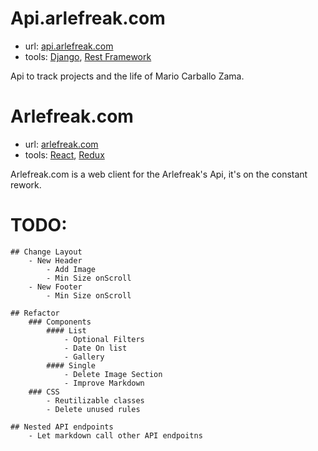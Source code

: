 # Api.arlefreak.com

- url: [api.arlefreak.com](http://api.arlefreak.com/)
- tools: [Django](https://www.djangoproject.com/), [Rest Framework](http://www.django-rest-framework.org/)

Api to track projects and the life of Mario Carballo Zama.

# Arlefreak.com

- url: [arlefreak.com](http://arlefreak.com/)
- tools: [React](http://facebook.github.io/react/), [Redux](redux.js.org)

Arlefreak.com is a web client for the Arlefreak's Api, it's on the constant rework.

# TODO:
	## Change Layout
		- New Header
			- Add Image
			- Min Size onScroll
		- New Footer
			- Min Size onScroll

	## Refactor
		### Components
			#### List
				- Optional Filters
				- Date On list
				- Gallery
			#### Single
				- Delete Image Section
				- Improve Markdown
		### CSS
			- Reutilizable classes
			- Delete unused rules

	## Nested API endpoints
		- Let markdown call other API endpoitns
		 
